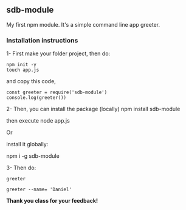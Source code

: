 ## sdb-module

My first npm module. It's a simple command line app greeter. 

### Installation instructions
1- First make your folder project, then do:
```
npm init -y
touch app.js 
```
and copy this code,
```
const greeter = require('sdb-module')
console.log(greeter())
```

2- Then, you can install the package (locally) 
   npm install sdb-module 

   then execute
   node app.js

   Or

   install it globally:

   npm i -g sdb-module

3- Then do:

   ```
   greeter

   greeter --name= 'Daniel'
   ```

**Thank you class for your feedback!**
